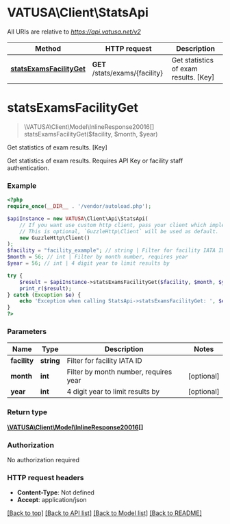 # VATUSA\Client\StatsApi

All URIs are relative to *https://api.vatusa.net/v2*

Method | HTTP request | Description
------------- | ------------- | -------------
[**statsExamsFacilityGet**](StatsApi.md#statsExamsFacilityGet) | **GET** /stats/exams/{facility} | Get statistics of exam results. [Key]


# **statsExamsFacilityGet**
> \VATUSA\Client\Model\InlineResponse20016[] statsExamsFacilityGet($facility, $month, $year)

Get statistics of exam results. [Key]

Get statistics of exam results. Requires API Key or facility staff authentication.

### Example
```php
<?php
require_once(__DIR__ . '/vendor/autoload.php');

$apiInstance = new VATUSA\Client\Api\StatsApi(
    // If you want use custom http client, pass your client which implements `GuzzleHttp\ClientInterface`.
    // This is optional, `GuzzleHttp\Client` will be used as default.
    new GuzzleHttp\Client()
);
$facility = "facility_example"; // string | Filter for facility IATA ID
$month = 56; // int | Filter by month number, requires year
$year = 56; // int | 4 digit year to limit results by

try {
    $result = $apiInstance->statsExamsFacilityGet($facility, $month, $year);
    print_r($result);
} catch (Exception $e) {
    echo 'Exception when calling StatsApi->statsExamsFacilityGet: ', $e->getMessage(), PHP_EOL;
}
?>
```

### Parameters

Name | Type | Description  | Notes
------------- | ------------- | ------------- | -------------
 **facility** | **string**| Filter for facility IATA ID |
 **month** | **int**| Filter by month number, requires year | [optional]
 **year** | **int**| 4 digit year to limit results by | [optional]

### Return type

[**\VATUSA\Client\Model\InlineResponse20016[]**](../Model/InlineResponse20016.md)

### Authorization

No authorization required

### HTTP request headers

 - **Content-Type**: Not defined
 - **Accept**: application/json

[[Back to top]](#) [[Back to API list]](../../README.md#documentation-for-api-endpoints) [[Back to Model list]](../../README.md#documentation-for-models) [[Back to README]](../../README.md)

